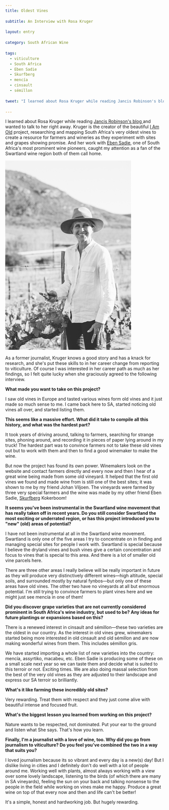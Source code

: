 ```yaml
---
title: Oldest Vines

subtitle: An Interview with Rosa Kruger

layout: entry

category: South African Wine

tags:
  - viticulture
  - South Africa
  - Eben Sadie
  - Skurfberg
  - mencía
  - cinsault
  - sémillon

tweet: "I learned about Rosa Kruger while reading Jancis Robinson's blog and wanted to talk to her right away."

---
```


I learned about Rosa Kruger while reading [Jancis Robinson's blog ](http://www.jancisrobinson.com/articles/rosa-kruger-old-vine-champion)and wanted to talk to her right away. Kruger is the creator of the beautiful [I Am Old](http://www.iamold.co.za) project, researching and mapping South Africa's very oldest vines to create a resource for farmers and wineries as they experiment with sites and grapes showing promise. And her work with [Eben Sadie](http://www.broadbent.com/sadie-family/), one of South Africa's most prominent wine pioneers, caught my attention as a fan of the Swartland wine region both of them call home.

![Rosa Kruger in vineyard](/photos/rosakruger.jpg "Rosa Kruger standing in vineyard")

As a former journalist, Kruger knows a good story and has a knack for research, and she's put these skills to in her career change from reporting to viticulture. Of course I was interested in her career path as much as her findings, so I felt quite lucky when she graciously agreed to the following interview.

**What made you want to take on this project?** 

I saw old vines in Europe and tasted various wines form old vines and it just made so much sense to me. I came back here to SA, started noticing old vines all over, and started listing them. 

**This seems like a massive effort. What did it take to compile all this history, and what was the hardest part?** 

It took years of driving around, talking to farmers, searching for strange sites, phoning around, and recording it in pieces of paper lying around in my truck! The hardest part was to convince farmers not to take these old vines out but to work with them and then to find a good winemaker to make the wine. 

But now the project has found its own power. Winemakers look on the website and contact farmers directly and every now and then I hear of a great wine being made from some old vineyard. It helped that the first old vines we found and made wine from is still one of the best sites; it was shown to me by my friend Johan Viljoen. The vineyards were farmed by three very special farmers and the wine was made by my other friend Eben Sadie, [Skurfberg](http://www.alheitvineyards.co.za/vineyards/skurfberg/) Kokerboom!  

**It seems you've been instrumental in the Swartland wine movement that has really taken off in recent years. Do you still consider Swartland the most exciting or underrated region, or has this project introduced you to "new" (old) areas of potential?**

I have not been instrumental at all in the Swartland wine movement. Swartland is only one of the five areas I try to concentrate on in finding and managing special sites for people I work with. Swartland is special because I believe the dryland vines and bush vines give a certain concentration and focus to vines that is special to this area. And there is a lot of smaller old vine parcels here. 

There are three other areas I really believe will be really important in future as they will produce very distinctively different wines––high altitude, special soils, and surrounded mostly by natural fynbos––but only one of these areas have old vines. The other two have no vineyards at all  but enormous potential. I'm still trying to convince farmers to plant vines here and we might just see mencía in one of them! 

**Did you discover grape varieties that are not currently considered prominent in South Africa's wine industry, but used to be? Any ideas for future plantings or expansions based on this?**

There is a renewed interest in cinsault and sémillon––these two varieties are the oldest in our country. As the interest in old vines grew, winemakers started being more interested in old cinsault and old sémillon and are now making wonderful wines from them. This includes sémillon gris. 

We have started importing a whole list of new varieties into the country: mencía, assyrtiko, macabeu, etc. Eben Sadie is producing some of these on a small scale next year so we can taste them and decide what is suited to this terroir or not. Exciting times. We are also doing massal selection from the best of the very old vines as they are adjusted to their landscape and express our SA terroir so brilliantly. 

**What's it like farming these incredibly old sites?**

Very rewarding. Treat them with respect and they just come alive with beautiful intense and focused fruit.

**What's the biggest lesson you learned from working on this project?**

Nature wants to be respected, not dominated. Put your ear to the ground and listen what She says. That's how you learn.   

**Finally, I'm a journalist with a love of wine, too. Why did you go from journalism to viticulture? Do you feel you've combined the two in a way that suits you?**

I loved journalism because its so vibrant and every day is a new(s) day! But I dislike living in cities and I definitely don't do well with a lot of people around me. Working well with plants, almost always working with a view over some lovely landscape, listening to the birds (of which there are many in SA vineyards), feeling the sun on your back and talking nonsense to the people in the field while working on vines make me happy. Produce a great wine on top of that every now and then and life can't be better!
 
It's a simple, honest and hardworking job. But hugely rewarding. 